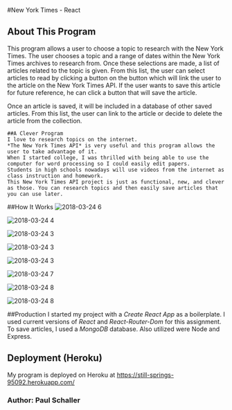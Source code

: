 #New York Times - React

## About This Program

This program allows a user to choose a topic to research with the New York Times.  The user chooses a topic and a range of dates within the New York Times archives to research from.  Once these selections are made, a list of articles related to the topic is given.  From this list, the user can select articles to read by clicking a button on the button which will link the user to the article on the New York Times API.  If the user wants to save this article for future reference, he can click a button that will save the article. 

Once an article is saved, it will be included in a database of other saved articles.  From this list, the user can link to the article or decide to delete the article from the collection.  

```
##A Clever Program
I love to research topics on the internet.  
*The New York Times API* is very useful and this program allows the user to take advantage of it.  
When I started college, I was thrilled with being able to use the computer for word processing so I could easily edit papers.  
Students in high schools nowadays will use videos from the internet as class instruction and homework.  
This New York Times API project is just as functional, new, and clever as those. You can research topics and then easily save articles that you can use later.  

```
##How It Works
![2018-03-24 6](https://user-images.githubusercontent.com/30198872/37861691-6bdf2c8c-2f15-11e8-8742-438ad77eb27d.png)

![2018-03-24 4](https://user-images.githubusercontent.com/30198872/37861834-598aa892-2f18-11e8-82e2-720679c2cca1.png)

![2018-03-24 3](https://user-images.githubusercontent.com/30198872/37861833-56322eae-2f18-11e8-89d2-eab2e404dfaa.png)

![2018-03-24 3](https://user-images.githubusercontent.com/30198872/37861830-475915f0-2f18-11e8-8491-1a77d1c59a93.png)

![2018-03-24 3](https://user-images.githubusercontent.com/30198872/37861830-475915f0-2f18-11e8-8491-1a77d1c59a93.png)

![2018-03-24 7](https://user-images.githubusercontent.com/30198872/37861829-420dfc00-2f18-11e8-9d54-7a5463766b40.png)


![2018-03-24 8](https://user-images.githubusercontent.com/30198872/37861827-3ad9af42-2f18-11e8-9f01-4d5325d99a5b.png)

![2018-03-24 8](https://user-images.githubusercontent.com/30198872/37861827-3ad9af42-2f18-11e8-9f01-4d5325d99a5b.png)

##Production
I started my project with a *Create React App* as a boilerplate.  I used current versions of *React* and *React-Router-Dom* for this assignment.  To save articles, I used a *MongoDB* database.  Also utilized were Node and Express.

## Deployment (Heroku)
My program is deployed on Heroku at  https://still-springs-95092.herokuapp.com/

### Author:  Paul Schaller

